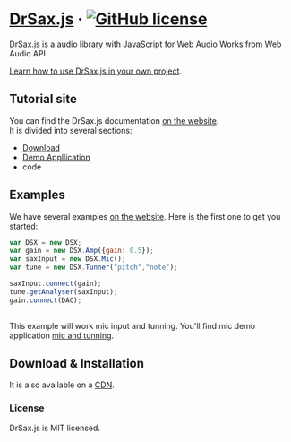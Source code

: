 # [DrSax.js](https://drsax.github.io/DrSAX/lib.1.8.html)  &middot; [![GitHub license](https://img.shields.io/badge/license-MIT-blue.svg)](https://drsax.github.io/DrSAX/lib.1.8.html)

DrSax.js is a  audio library with JavaScript for Web Audio Works from Web Audio API.




[Learn how to use DrSax.js in your own project](https://drwebsax.github.io/DrSax.js/index.html).

## Tutorial site

You can find the DrSax.js documentation [on the website](https://drwebsax.github.io/DrSax.js/index.html).  
It is divided into several sections:

* [Download](https://drwebsax.github.io/DrSax.js/js/drsax.1.8.5.js)
* [Demo Appllication](https://webaudiojs.github.io/app/apps)
* code

## Examples

We have several examples [on the website](https://drsax.github.io/DrSAX/lib.1.8.html). Here is the first one to get you started:

```jsx
var DSX = new DSX;
var gain = new DSX.Amp({gain: 0.5});
var saxInput = new DSX.Mic();
var tune = new DSX.Tunner("pitch","note");

saxInput.connect(gain);
tune.getAnalyser(saxInput);
gain.connect(DAC);                
      
```

This example will work mic input and tunning.
You'll find mic demo application [mic and tunning](https://drsax.github.io/DrSAX/lib.1.8.html#micstart). 

## Download & Installation

It is also available on a [CDN](https://drwebsax.github.io/DrSax.js/js/drsax.1.8.5.js).

### License

DrSax.js is MIT licensed.
